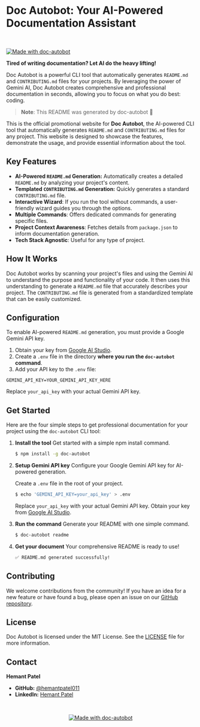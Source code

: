 # Doc Autobot: Your AI-Powered Documentation Assistant

<br/>
<p align="left">
  <a href="https://github.com/hemantpatel011/doc-autobot.git">
    <img src="https://img.shields.io/badge/Made%20with-doc--autobot🤖-green?style=for-the-badge" alt="Made with doc-autobot">
  </a>
</p>

**Tired of writing documentation? Let AI do the heavy lifting!**

Doc Autobot is a powerful CLI tool that automatically generates `README.md` and `CONTRIBUTING.md` files for your projects. By leveraging the power of Gemini AI, Doc Autobot creates comprehensive and professional documentation in seconds, allowing you to focus on what you do best: coding.

> **Note**: This README was generated by doc-autobot 🤖

This is the official promotional website for **Doc Autobot**, the AI-powered CLI tool that automatically generates `README.md` and `CONTRIBUTING.md` files for any project. This website is designed to showcase the features, demonstrate the usage, and provide essential information about the tool.

## Key Features

*   **AI-Powered `README.md` Generation:** Automatically creates a detailed `README.md` by analyzing your project's content.
*   **Templated `CONTRIBUTING.md` Generation:** Quickly generates a standard `CONTRIBUTING.md` file.
*   **Interactive Wizard**: If you run the tool without commands, a user-friendly wizard guides you through the options.
*   **Multiple Commands**: Offers dedicated commands for generating specific files.
*   **Project Context Awareness**: Fetches details from `package.json` to inform documentation generation.
*   **Tech Stack Agnostic**: Useful for any type of project.

## How It Works

Doc Autobot works by scanning your project's files and using the Gemini AI to understand the purpose and functionality of your code. It then uses this understanding to generate a `README.md` file that accurately describes your project. The `CONTRIBUTING.md` file is generated from a standardized template that can be easily customized.


## Configuration

To enable AI-powered `README.md` generation, you must provide a Google Gemini API key.

1.  Obtain your key from [Google AI Studio](https://aistudio.google.com/app/apikey).
2.  Create a `.env` file in the directory **where you run the `doc-autobot` command**.
3.  Add your API key to the `.env` file:

```
GEMINI_API_KEY=YOUR_GEMINI_API_KEY_HERE
```

Replace `your_api_key` with your actual Gemini API key.

## Get Started

Here are the four simple steps to get professional documentation for your project using the `doc-autobot` CLI tool:

1.  **Install the tool**
    Get started with a simple npm install command.
    ```bash
    $ npm install -g doc-autobot
    ```
2.  **Setup Gemini API key**
    Configure your Google Gemini API key for AI-powered generation.<br/>
    
      Create a `.env` file in the root of your project.
    
    ```bash
    $ echo 'GEMINI_API_KEY=your_api_key' > .env
    ```
    Replace `your_api_key` with your actual Gemini API key. Obtain your key from [Google AI Studio](https://aistudio.google.com/app/apikey).
4.  **Run the command**
    Generate your README with one simple command.
    ```bash
    $ doc-autobot readme
    ```
5.  **Get your document**
    Your comprehensive README is ready to use!
    ```bash
    ✅ README.md generated successfully!
    ```

## Contributing

We welcome contributions from the community! If you have an idea for a new feature or have found a bug, please open an issue on our [GitHub repository](https://github.com/hemantpatel011/doc-autobot).

## License

Doc Autobot is licensed under the MIT License. See the [LICENSE](https://github.com/hemantpatel011/doc-autobot/blob/main/LICENSE) file for more information.

## Contact

**Hemant Patel**

-   **GitHub:** [@hemantpatel011](https://github.com/hemantpatel011)
-   **LinkedIn:** [Hemant Patel](https://www.linkedin.com/in/hemant-patel-a67031341/)

<br/>
<p align="center">
  <a href="https://github.com/hemantpatel011/doc-autobot.git">
    <img src="https://img.shields.io/badge/Made%20with-doc--autobot🤖-green?style=for-the-badge" alt="Made with doc-autobot">
  </a>
</p>

[npm-image]: https://img.shields.io/npm/v/doc-autobot.svg?style=for-the-badge&logo=npm
[npm-url]: https://www.npmjs.com/package/doc-autobot
[license-image]: https://img.shields.io/badge/License-MIT-blue.svg?style=for-the-badge
[license-url]: https://opensource.org/licenses/MIT

